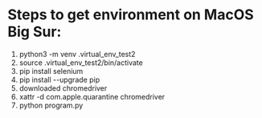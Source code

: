 # Steps to get environment on MacOS Big Sur:
1. python3 -m venv .virtual_env_test2
2. source .virtual_env_test2/bin/activate
3. pip install selenium
4. pip install --upgrade pip
5. downloaded chromedriver
6. xattr -d com.apple.quarantine chromedriver
7. python program.py

